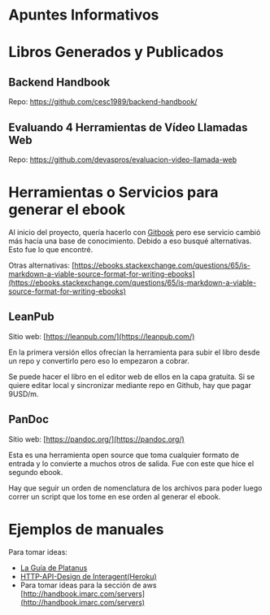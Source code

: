 # Apuntes Informativos

# Libros Generados y Publicados
## Backend Handbook

Repo: https://github.com/cesc1989/backend-handbook/


## Evaluando 4 Herramientas de Vídeo Llamadas Web

Repo: https://github.com/devaspros/evaluacion-video-llamada-web

# Herramientas o Servicios para generar el ebook

Al inicio del proyecto, quería hacerlo con [Gitbook](https://www.gitbook.com/) pero ese servicio cambió más hacía una base de conocimiento. Debido a eso busqué alternativas. Esto fue lo que encontré.

Otras alternativas: [https://ebooks.stackexchange.com/questions/65/is-markdown-a-viable-source-format-for-writing-ebooks](https://ebooks.stackexchange.com/questions/65/is-markdown-a-viable-source-format-for-writing-ebooks)

## LeanPub

Sitio web: [https://leanpub.com/](https://leanpub.com/)

En la primera versión ellos ofrecían la herramienta para subir el libro desde un repo y convertirlo pero eso lo empezaron a cobrar.

Se puede hacer el libro en el editor web de ellos en la capa gratuita. Si se quiere editar local y sincronizar mediante repo en Github, hay que pagar 9USD/m.


## PanDoc

Sitio web: [https://pandoc.org/](https://pandoc.org/)

Esta es una herramienta open source que toma cualquier formato de entrada y lo convierte a muchos otros de salida. Fue con este que hice el segundo ebook.

Hay que seguir un orden de nomenclatura de los archivos para poder luego correr un script que los tome en ese orden al generar el ebook.

# Ejemplos de manuales

Para tomar ideas:

- [La Guía de Platanus](https://github.com/platanus/la-guia)
- [HTTP-API-Design de Interagent(Heroku)](https://github.com/interagent/http-api-design)
- Para tomar ideas para la sección de aws [http://handbook.imarc.com/servers](http://handbook.imarc.com/servers)


